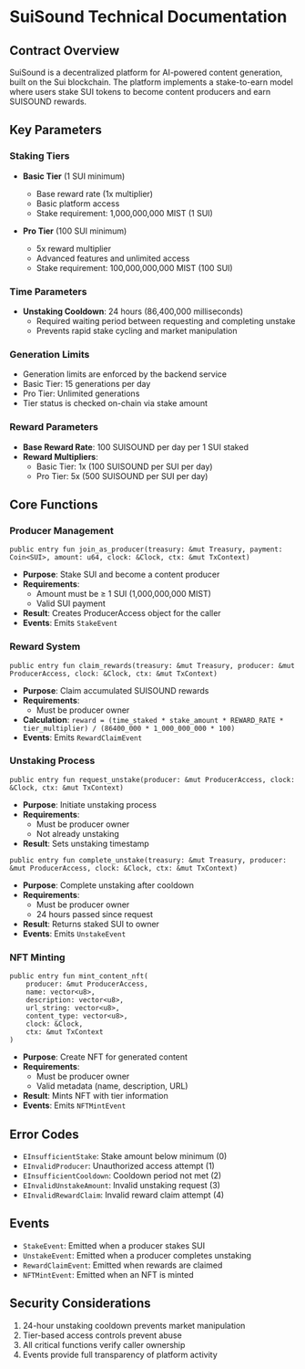 # SuiSound Technical Documentation

## Contract Overview
SuiSound is a decentralized platform for AI-powered content generation, built on the Sui blockchain. The platform implements a stake-to-earn model where users stake SUI tokens to become content producers and earn SUISOUND rewards.

## Key Parameters

### Staking Tiers
- **Basic Tier** (1 SUI minimum)
  - Base reward rate (1x multiplier)
  - Basic platform access
  - Stake requirement: 1,000,000,000 MIST (1 SUI)

- **Pro Tier** (100 SUI minimum)
  - 5x reward multiplier
  - Advanced features and unlimited access
  - Stake requirement: 100,000,000,000 MIST (100 SUI)

### Time Parameters
- **Unstaking Cooldown**: 24 hours (86,400,000 milliseconds)
  - Required waiting period between requesting and completing unstake
  - Prevents rapid stake cycling and market manipulation

### Generation Limits
- Generation limits are enforced by the backend service
- Basic Tier: 15 generations per day
- Pro Tier: Unlimited generations
- Tier status is checked on-chain via stake amount

### Reward Parameters
- **Base Reward Rate**: 100 SUISOUND per day per 1 SUI staked
- **Reward Multipliers**:
  - Basic Tier: 1x (100 SUISOUND per SUI per day)
  - Pro Tier: 5x (500 SUISOUND per SUI per day)

## Core Functions

### Producer Management
```move
public entry fun join_as_producer(treasury: &mut Treasury, payment: Coin<SUI>, amount: u64, clock: &Clock, ctx: &mut TxContext)
```
- **Purpose**: Stake SUI and become a content producer
- **Requirements**:
  - Amount must be ≥ 1 SUI (1,000,000,000 MIST)
  - Valid SUI payment
- **Result**: Creates ProducerAccess object for the caller
- **Events**: Emits `StakeEvent`

### Reward System
```move
public entry fun claim_rewards(treasury: &mut Treasury, producer: &mut ProducerAccess, clock: &Clock, ctx: &mut TxContext)
```
- **Purpose**: Claim accumulated SUISOUND rewards
- **Requirements**:
  - Must be producer owner
- **Calculation**: `reward = (time_staked * stake_amount * REWARD_RATE * tier_multiplier) / (86400_000 * 1_000_000_000 * 100)`
- **Events**: Emits `RewardClaimEvent`

### Unstaking Process
```move
public entry fun request_unstake(producer: &mut ProducerAccess, clock: &Clock, ctx: &mut TxContext)
```
- **Purpose**: Initiate unstaking process
- **Requirements**:
  - Must be producer owner
  - Not already unstaking
- **Result**: Sets unstaking timestamp

```move
public entry fun complete_unstake(treasury: &mut Treasury, producer: &mut ProducerAccess, clock: &Clock, ctx: &mut TxContext)
```
- **Purpose**: Complete unstaking after cooldown
- **Requirements**:
  - Must be producer owner
  - 24 hours passed since request
- **Result**: Returns staked SUI to owner
- **Events**: Emits `UnstakeEvent`

### NFT Minting
```move
public entry fun mint_content_nft(
    producer: &mut ProducerAccess,
    name: vector<u8>,
    description: vector<u8>,
    url_string: vector<u8>,
    content_type: vector<u8>,
    clock: &Clock,
    ctx: &mut TxContext
)
```
- **Purpose**: Create NFT for generated content
- **Requirements**:
  - Must be producer owner
  - Valid metadata (name, description, URL)
- **Result**: Mints NFT with tier information
- **Events**: Emits `NFTMintEvent`

## Error Codes
- `EInsufficientStake`: Stake amount below minimum (0)
- `EInvalidProducer`: Unauthorized access attempt (1)
- `EInsufficientCooldown`: Cooldown period not met (2)
- `EInvalidUnstakeAmount`: Invalid unstaking request (3)
- `EInvalidRewardClaim`: Invalid reward claim attempt (4)

## Events
- `StakeEvent`: Emitted when a producer stakes SUI
- `UnstakeEvent`: Emitted when a producer completes unstaking
- `RewardClaimEvent`: Emitted when rewards are claimed
- `NFTMintEvent`: Emitted when an NFT is minted

## Security Considerations
1. 24-hour unstaking cooldown prevents market manipulation
2. Tier-based access controls prevent abuse
3. All critical functions verify caller ownership
4. Events provide full transparency of platform activity 